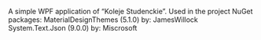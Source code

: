 A simple WPF application of “Koleje Studenckie”.
Used in the project NuGet packages:
MaterialDesignThemes (5.1.0)  by: JamesWillock
System.Text.Json (9.0.0)      by: Miscrosoft
